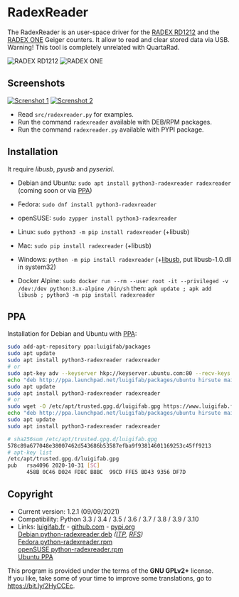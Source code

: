 # RadexReader

The RadexReader is an user-space driver for the [RADEX RD1212](https://quartarad.com/product-category/radiation-detector/) and the [RADEX ONE](https://quartarad.com/product-category/radiation-detector/) Geiger counters. It allow to read and clear stored data via USB. Warning! This tool is completely unrelated with QuartaRad.

![RADEX RD1212](images/RD1212.jpg?raw=true)
![RADEX ONE](images/ONE.jpg?raw=true)

## Screenshots

[![Screnshot 1](images/thumbs/read.png?raw=true)](images/read.png?raw=true)
[![Screnshot 2](images/thumbs/compare.png?raw=true)](images/compare.png?raw=true)

* Read `src/radexreader.py` for examples.
* Run the command `radexreader` available with DEB/RPM packages.
* Run the command `radexreader.py` available with PYPI package.

## Installation

It require *libusb*, *pyusb* and *pyserial*.

* Debian and Ubuntu: `sudo apt install python3-radexreader radexreader` (coming soon or via [PPA](https://launchpad.net/~luigifab/+archive/ubuntu/packages))

* Fedora: `sudo dnf install python3-radexreader`

* openSUSE: `sudo zypper install python3-radexreader`

* Linux: `sudo python3 -m pip install radexreader` (+libusb)

* Mac: `sudo pip install radexreader` (+libusb)

* Windows: `python -m pip install radexreader` (+[libusb](https://libusb.info/), put libusb-1.0.dll in system32)

* Docker Alpine: `sudo docker run --rm --user root -it --privileged -v /dev:/dev python:3.x-alpine /bin/sh` then: `apk update ; apk add libusb ; python3 -m pip install radexreader`

## PPA

Installation for Debian and Ubuntu with [PPA](https://launchpad.net/~luigifab/+archive/ubuntu/packages):
```bash
sudo add-apt-repository ppa:luigifab/packages
sudo apt update
sudo apt install python3-radexreader radexreader
# or
sudo apt-key adv --keyserver hkp://keyserver.ubuntu.com:80 --recv-keys FFE5BD439356DF7D
echo "deb http://ppa.launchpad.net/luigifab/packages/ubuntu hirsute main" | sudo tee -a /etc/apt/sources.list
sudo apt update
sudo apt install python3-radexreader radexreader
# or
sudo wget -O /etc/apt/trusted.gpg.d/luigifab.gpg https://www.luigifab.fr/apt.gpg
echo "deb http://ppa.launchpad.net/luigifab/packages/ubuntu hirsute main" | sudo tee -a /etc/apt/sources.list
sudo apt update
sudo apt install python3-radexreader radexreader
```
```bash
# sha256sum /etc/apt/trusted.gpg.d/luigifab.gpg
578c89a677048e38007462d543686b53587efba9f93814601169253c45ff9213
# apt-key list
/etc/apt/trusted.gpg.d/luigifab.gpg
pub   rsa4096 2020-10-31 [SC]
      458B 0C46 D024 FD8C B8BC  99CD FFE5 BD43 9356 DF7D
```

## Copyright

- Current version: 1.2.1 (09/09/2021)
- Compatibility: Python 3.3 / 3.4 / 3.5 / 3.6 / 3.7 / 3.8 / 3.9 / 3.10
- Links: [luigifab.fr](https://www.luigifab.fr/python/radexreader) - [github.com](https://github.com/luigifab/python-radexreader) - [pypi.org](https://pypi.org/project/radexreader/)\
[Debian python-radexreader.deb](https://tracker.debian.org/pkg/python3-radexreader)
  *([ITP](https://bugs.debian.org/cgi-bin/bugreport.cgi?bug=973447),
   [RFS](https://bugs.debian.org/cgi-bin/bugreport.cgi?bug=974217))*\
[Fedora python-radexreader.rpm](https://src.fedoraproject.org/rpms/python3-radexreader)\
[openSUSE python-radexreader.rpm](https://software.opensuse.org/package/python-radexreader)\
[Ubuntu PPA](https://launchpad.net/~luigifab/+archive/ubuntu/packages)

This program is provided under the terms of the **GNU GPLv2+** license.\
If you like, take some of your time to improve some translations, go to https://bit.ly/2HyCCEc.
